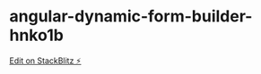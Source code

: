 # angular-dynamic-form-builder-hnko1b

[Edit on StackBlitz ⚡️](https://stackblitz.com/edit/angular-dynamic-form-builder-in1cwi)